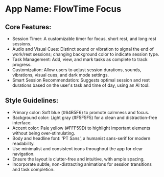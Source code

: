 # **App Name**: FlowTime Focus

## Core Features:

- Session Timer: A customizable timer for focus, short rest, and long rest sessions.
- Audio and Visual Cues: Distinct sound or vibration to signal the end of work/rest sessions; changing background color to indicate session type.
- Task Management: Add, view, and mark tasks as complete to track progress.
- Customization: Allow users to adjust session durations, sounds, vibrations, visual cues, and dark mode settings.
- Smart Session Recommendation: Suggests optimal session and rest durations based on the user's task and time of day, using an AI tool.

## Style Guidelines:

- Primary color: Soft blue (#64B5F6) to promote calmness and focus.
- Background color: Light gray (#F5F5F5) for a clean and distraction-free interface.
- Accent color: Pale yellow (#FFF59D) to highlight important elements without being over-stimulating.
- Body and headline font: 'PT Sans', a humanist sans-serif for modern readability. 
- Use minimalist and consistent icons throughout the app for clear navigation.
- Ensure the layout is clutter-free and intuitive, with ample spacing.
- Incorporate subtle, non-distracting animations for session transitions and task completion.